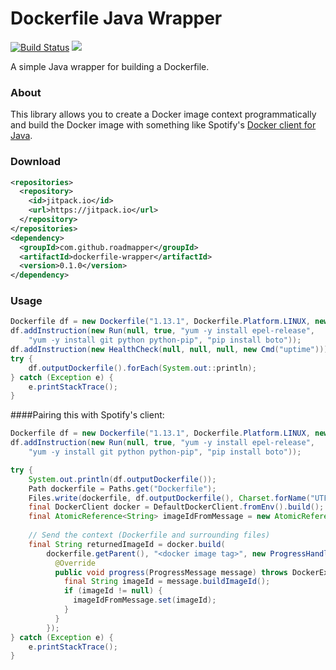 Dockerfile Java Wrapper
=============================

[![Build Status](https://travis-ci.org/roadmapper/dockerfile-java-wrapper.svg?branch=master)](https://travis-ci.org/roadmapper/dockerfile-java-wrapper)
[![](https://jitpack.io/v/roadmapper/dockerfile-java-wrapper.svg)](https://jitpack.io/#roadmapper/dockerfile-java-wrapper)

A simple Java wrapper for building a Dockerfile.

### About
This library allows you to create a Docker image context programmatically and build the Docker image with something like Spotify's [Docker client for Java](https://github.com/spotify/docker-client).

### Download
```xml
<repositories>
  <repository>
    <id>jitpack.io</id>
    <url>https://jitpack.io</url>
  </repository>
</repositories>
<dependency>
  <groupId>com.github.roadmapper</groupId>
  <artifactId>dockerfile-wrapper</artifactId>
  <version>0.1.0</version>
</dependency>
```

### Usage
```java
Dockerfile df = new Dockerfile("1.13.1", Dockerfile.Platform.LINUX, new From("centos", "6.8"));
df.addInstruction(new Run(null, true, "yum -y install epel-release", 
	"yum -y install git python python-pip", "pip install boto"));		
df.addInstruction(new HealthCheck(null, null, null, new Cmd("uptime")));
try {
	df.outputDockerfile().forEach(System.out::println);
} catch (Exception e) {
	e.printStackTrace();
}
```

####Pairing this with Spotify's client:
```java
Dockerfile df = new Dockerfile("1.13.1", Dockerfile.Platform.LINUX, new From("centos", "6.8"));
df.addInstruction(new Run(null, true, "yum -y install epel-release", 
	"yum -y install git python python-pip", "pip install boto"));		

try {
	System.out.println(df.outputDockerfile());
	Path dockerfile = Paths.get("Dockerfile");
	Files.write(dockerfile, df.outputDockerfile(), Charset.forName("UTF-8"));
	final DockerClient docker = DefaultDockerClient.fromEnv().build();
	final AtomicReference<String> imageIdFromMessage = new AtomicReference<>();
	
	// Send the context (Dockerfile and surrounding files)
	final String returnedImageId = docker.build(
	    dockerfile.getParent(), "<docker image tag>", new ProgressHandler() {
	      @Override
	      public void progress(ProgressMessage message) throws DockerException {
	        final String imageId = message.buildImageId();
	        if (imageId != null) {
	          imageIdFromMessage.set(imageId);
	        }
	      }
	    });
} catch (Exception e) {
	e.printStackTrace();
}
```
